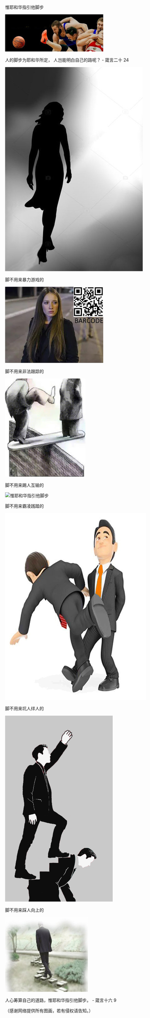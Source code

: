  惟耶和华指引他脚步


![惟耶和华指引他脚步](https://github.com/ywangnccu/ywang/blob/main/images/Foot/VIOLENT_PLAY.jpg)

人的脚步为耶和华所定， 人岂能明白自己的路呢？           - 箴言二十 24


![惟耶和华指引他脚步](https://github.com/ywangnccu/ywang/blob/main/images/Foot/Proverb20.jpg)

脚不用来暴力游戏的



![惟耶和华指引他脚步](https://github.com/ywangnccu/ywang/blob/main/images/Foot/STALKING.jpg)

脚不用来非法跟踪的



![惟耶和华指引他脚步](https://github.com/ywangnccu/ywang/blob/main/images/Foot/KICKING.jpg)

脚不用来踢人互输的


![惟耶和华指引他脚步](https://github.com/ywangnccu/ywang/blob/main/images/Foot/BILLYING.jpg)

脚不用来霸凌践踏的


![惟耶和华指引他脚步](https://github.com/ywangnccu/ywang/blob/main/images/Foot/TRIPPING.jpg)

脚不用来坑人绊人的


![惟耶和华指引他脚步](https://github.com/ywangnccu/ywang/blob/main/images/Foot/StepOthers.jpg)

脚不用来踩人向上的


![惟耶和华指引他脚步](https://github.com/ywangnccu/ywang/blob/main/images/Foot/proverb16-9.jpg)

人心筹算自己的道路，惟耶和华指引他脚步。        - 箴言十六 9


（感谢网络提供所有图画，若有侵权请告知。）
